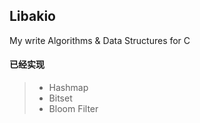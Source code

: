## Libakio

My write Algorithms &amp; Data Structures for C

#### 已经实现

> + Hashmap
> + Bitset
> + Bloom Filter
